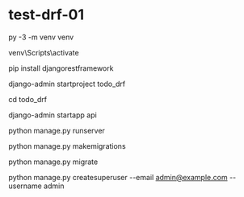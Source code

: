 # test-drf-01

py -3 -m venv venv 

venv\Scripts\activate

pip install djangorestframework

django-admin startproject todo_drf

cd todo_drf

django-admin startapp api

python manage.py runserver

python manage.py makemigrations

python manage.py migrate

python manage.py createsuperuser --email admin@example.com --username admin